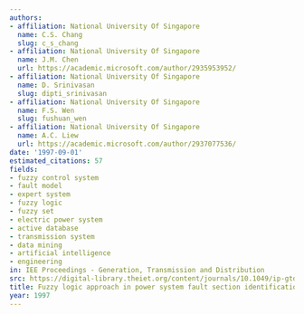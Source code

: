 ```yaml
---
authors:
- affiliation: National University Of Singapore
  name: C.S. Chang
  slug: c_s_chang
- affiliation: National University Of Singapore
  name: J.M. Chen
  url: https://academic.microsoft.com/author/2935953952/
- affiliation: National University Of Singapore
  name: D. Srinivasan
  slug: dipti_srinivasan
- affiliation: National University Of Singapore
  name: F.S. Wen
  slug: fushuan_wen
- affiliation: National University Of Singapore
  name: A.C. Liew
  url: https://academic.microsoft.com/author/2937077536/
date: '1997-09-01'
estimated_citations: 57
fields:
- fuzzy control system
- fault model
- expert system
- fuzzy logic
- fuzzy set
- electric power system
- active database
- transmission system
- data mining
- artificial intelligence
- engineering
in: IEE Proceedings - Generation, Transmission and Distribution
src: https://digital-library.theiet.org/content/journals/10.1049/ip-gtd_19971278
title: Fuzzy logic approach in power system fault section identification
year: 1997
---
```

